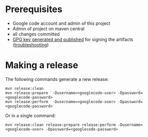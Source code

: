 # Prerequisites #
  * Google code account and admin of this project
  * Admin of project on maven central
  * all changes committed
  * [GPG key generated and published](https://docs.sonatype.org/display/Repository/How+To+Generate+PGP+Signatures+With+Maven) for signing the artifacts ([troubleshooting](http://www.wlug.org.nz/pages/view/140/gnupg))

# Making a release #

The following commands generate a new release:

```
mvn release:clean
mvn release:prepare  -Dusername=<googlecode-user> -Dpassword=<googlecode-password>
mvn release:perform  -Dusername=<googlecode-user> -Dpassword=<googlecode-password>
```

Or in a single command:

```
mvn release:clean release:prepare release:perform -Dusername=<googlecode-user> -Dpassword=<googlecode-password>
```